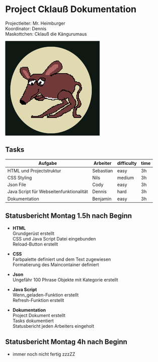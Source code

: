 # Project Cklauß Dokumentation
Projectleiter: Mr. Heimburger<br>
Koordinator: Dennis<br>
Maskottchen: Cklauß die Kängurumaus<p>
![cklauss](Kaengurumaus_cklauss.png)
## Tasks
| Aufgabe | Arbeiter | difficulty | time |
|---|---|---|---|
|HTML und Projectstruktur|Sebastian|easy|3h
|CSS Styling|Nils|medium|3h
|Json File|Cody|easy|3h
|Java Script für Webseitenfunktionalität|Dennis|hard|3h
|Dokumentation|Benjamin|easy|3h

## Statusbericht Montag 1.5h nach Beginn
- **HTML**<br>
    Grundgerüst erstellt<br>
    CSS und Java Script Datei eingebunden<br>
    Reload-Button erstellt<p>
- **CSS**<br>
    Farbpalette definiert und dem Text zugewiesen<br>
    Formatierung des Maincontainer definiert<p>
- **Json**<br>
    Ungefähr 100 Phrase Objekte mit Kategorie erstellt<p>
- **Java Script**<br>
    Wenn_geladen-Funktion erstellt<br>
    Refresh-Funktion erstellt<p>
- **Dokumentation**<br>
    Project Dokument erstellt<br>
    Tasks dokumentiert<br>
    Statusbericht jeden Arbeiters eingeholt<p>

## Statusbericht Montag 4h nach Beginn
- immer noch nicht fertig zzzZZ